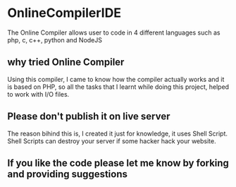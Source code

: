 # OnlineCompilerIDE
The Online Compiler allows user to code in 4 different languages such as php, c, c++, python and NodeJS
## why tried Online Compiler
Using this compiler, I came to know how the compiler actually works and it is based on PHP, so all the tasks that I learnt while doing this project, helped to work with
I/O files.
## Please don't publish it on live server
The reason bihind this is, I created it just for knowledge, it uses Shell Script.
Shell Scripts can destroy your server if some hacker hack your website.
## If you like the code please let me know by forking and providing suggestions
